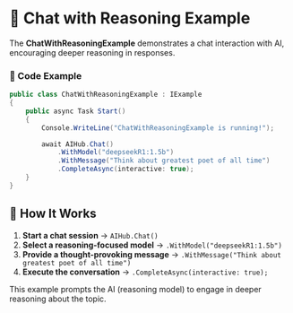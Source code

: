 # 💬 Chat with Reasoning Example

The **ChatWithReasoningExample** demonstrates a chat interaction with AI, encouraging deeper reasoning in responses.

### 📝 Code Example

```csharp
public class ChatWithReasoningExample : IExample
{
    public async Task Start()
    {
        Console.WriteLine("ChatWithReasoningExample is running!");

        await AIHub.Chat()
            .WithModel("deepseekR1:1.5b")
            .WithMessage("Think about greatest poet of all time")
            .CompleteAsync(interactive: true);
    }
}
```

## 🔹 How It Works
1. **Start a chat session** → `AIHub.Chat()`
2. **Select a reasoning-focused model** → `.WithModel("deepseekR1:1.5b")`
3. **Provide a thought-provoking message** → `.WithMessage("Think about greatest poet of all time")`
4. **Execute the conversation** → `.CompleteAsync(interactive: true);`

This example prompts the AI (reasoning model) to engage in deeper reasoning about the topic.

